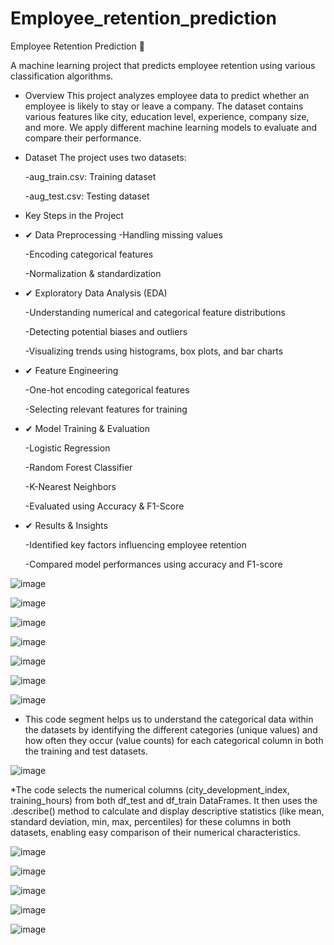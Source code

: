 # Employee_retention_prediction
Employee Retention Prediction 🚀

A machine learning project that predicts employee retention using various classification algorithms.

* Overview
This project analyzes employee data to predict whether an employee is likely to stay or leave a company. The dataset contains various features like city, education level, experience, company size, and more. We apply different machine learning models to evaluate and compare their performance.

* Dataset
The project uses two datasets:

  -aug_train.csv: Training dataset

  -aug_test.csv: Testing dataset


* Key Steps in the Project


* ✔ Data Preprocessing
  -Handling missing values
  
  -Encoding categorical features
  
  -Normalization & standardization


* ✔ Exploratory Data Analysis (EDA)

  -Understanding numerical and categorical feature distributions
  
  -Detecting potential biases and outliers
  
  -Visualizing trends using histograms, box plots, and bar charts


* ✔ Feature Engineering

  -One-hot encoding categorical features
  
  -Selecting relevant features for training

* ✔ Model Training & Evaluation

  -Logistic Regression
  
  -Random Forest Classifier
  
  -K-Nearest Neighbors
  
  -Evaluated using Accuracy & F1-Score

* ✔ Results & Insights

    -Identified key factors influencing employee retention
  
    -Compared model performances using accuracy and F1-score




![image](https://github.com/user-attachments/assets/70b52ab3-d898-4045-a61d-96f71dda7da9)

![image](https://github.com/user-attachments/assets/3a93a908-5ae5-4620-ae61-2520ebb71632)

![image](https://github.com/user-attachments/assets/5759bc93-a6e4-4650-8d0a-88dd5443a8fe)

![image](https://github.com/user-attachments/assets/0950e156-bcee-402a-8cee-ec1fa1b23024)

![image](https://github.com/user-attachments/assets/79c10b25-5ec7-4ef4-be06-505f9ac2d7e5)

![image](https://github.com/user-attachments/assets/4a0673ec-4fdd-425b-b40e-ec7e6f45dbaf)


![image](https://github.com/user-attachments/assets/f06f0e64-c4a7-4feb-887c-250637b73fdf)

* This code segment helps us to understand the categorical data within the datasets by identifying the different categories (unique values) and how often they occur (value counts) for each categorical column in both the training and test datasets.


![image](https://github.com/user-attachments/assets/0d102268-7700-4221-85dd-e997159d6380)

*The code selects the numerical columns (city_development_index, training_hours) from both df_test and df_train DataFrames. It then uses the .describe() method to calculate and display descriptive statistics (like mean, standard deviation, min, max, percentiles) for these columns in both datasets, enabling easy comparison of their numerical characteristics.


![image](https://github.com/user-attachments/assets/a4981ed6-d9cc-478c-b7b4-5d86f45e0fb8)


![image](https://github.com/user-attachments/assets/35c946d6-16a9-4179-ae6d-7ed15c196249)


![image](https://github.com/user-attachments/assets/ce127517-c957-46b6-8653-8a483cc77997)


![image](https://github.com/user-attachments/assets/b04acf2a-eef0-4b4f-b118-c9ea637bc769)


![image](https://github.com/user-attachments/assets/fc456da2-fe38-4e13-a228-9a47c2be3391)













